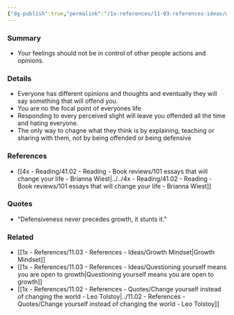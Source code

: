 ```yaml
---
{"dg-publish":true,"permalink":"/1x-references/11-03-references-ideas/defensiveness-impedes-growth/","title":"Defensiveness impedes growth"}
---
```



### Summary
- Your feelings should not be in control of other people actions and opinions.

### Details
- Everyone has different opinions and thoughts and eventually they will say something that will offend you.
- You are no the focal point of everyones life
- Responding to every perceived slight will leave you offended all the time and hating everyone.
- The only way to chagne what they think is by explaining, teaching or sharing with them, not by being offended or being defensive

### References
- [[4x - Reading/41.02 - Reading - Book reviews/101 essays that will change your life - Brianna Wiest\|../../4x - Reading/41.02 - Reading - Book reviews/101 essays that will change your life - Brianna Wiest]] 

### Quotes
- "Defensiveness never precedes growth, it stunts it."

### Related
- [[1x - References/11.03 - References - Ideas/Growth Mindset\|Growth Mindset]]
- [[1x - References/11.03 - References - Ideas/Questioning yourself means you are open to growth\|Questioning yourself means you are open to growth]]
- [[1x - References/11.02 - References - Quotes/Change yourself instead of changing the world - Leo Tolstoy\|../11.02 - References - Quotes/Change yourself instead of changing the world - Leo Tolstoy]]
